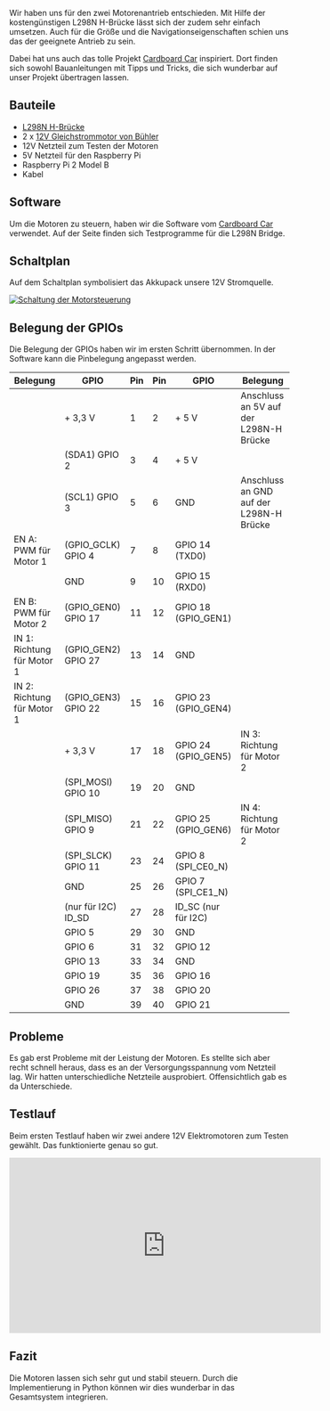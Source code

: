 Wir haben uns für den zwei Motorenantrieb entschieden. Mit Hilfe der kostengünstigen L298N H-Brücke lässt sich der zudem sehr einfach umsetzen. Auch für die Größe und die Navigationseigenschaften schien uns das der geeignete Antrieb zu sein.

Dabei hat uns auch das tolle Projekt [Cardboard Car](http://www.cardboard-car.com) inspiriert. Dort finden sich sowohl Bauanleitungen mit Tipps und Tricks, die sich wunderbar auf unser Projekt übertragen lassen.

## Bauteile

*   [L298N H-Brücke](http://www.amazon.de/dp/B015SQ57VC)
*   2 x [12V Gleichstrommotor von Bühler](https://www.respotec.de/motore-und-pumpen/motore-gleichstrom/motor-116037044.php)
*   12V Netzteil zum Testen der Motoren
*   5V Netzteil für den Raspberry Pi
*   Raspberry Pi 2 Model B
*   Kabel

## Software

Um die Motoren zu steuern, haben wir die Software vom [Cardboard Car](http://www.cardboard-car.com/software) verwendet. Auf der Seite finden sich Testprogramme für die L298N Bridge.

## Schaltplan

Auf dem Schaltplan symbolisiert das Akkupack unsere 12V Stromquelle.

[![Schaltung der Motorsteuerung](http://meinjens.de/wp-content/uploads/2016/04/Schaltung-Motorsteuerung_Steckplatine-300x247.png)](http://meinjens.de/wp-content/uploads/2016/04/Schaltung-Motorsteuerung_Steckplatine.png)

## Belegung der GPIOs

Die Belegung der GPIOs haben wir im ersten Schritt übernommen. In der Software kann die Pinbelegung angepasst werden.

|Belegung|GPIO|Pin|Pin|GPIO|Belegung|
|--- |--- |--- |--- |--- |--- |
||+ 3,3 V|1|2|+ 5 V|Anschluss an 5V auf der L298N-H Brücke|
||(SDA1) GPIO 2|3|4|+ 5 V||
||(SCL1) GPIO 3|5|6|GND|Anschluss an GND auf der L298N-H Brücke|
|EN A: PWM für Motor 1|(GPIO_GCLK) GPIO 4|7|8|GPIO 14 (TXD0)||
||GND|9|10|GPIO 15 (RXD0)||
|EN B: PWM für Motor 2|(GPIO_GEN0) GPIO 17|11|12|GPIO 18 (GPIO_GEN1)||
|IN 1: Richtung für Motor 1|(GPIO_GEN2) GPIO 27|13|14|GND||
|IN 2: Richtung für Motor 1|(GPIO_GEN3) GPIO 22|15|16|GPIO 23 (GPIO_GEN4)||
||+ 3,3 V|17|18|GPIO 24 (GPIO_GEN5)|IN 3: Richtung für Motor 2|
||(SPI_MOSI) GPIO 10|19|20|GND||
||(SPI_MISO) GPIO 9|21|22|GPIO 25 (GPIO_GEN6)|IN 4: Richtung für Motor 2|
||(SPI_SLCK) GPIO 11|23|24|GPIO 8 (SPI_CE0_N)||
||GND|25|26|GPIO 7 (SPI_CE1_N)||
||(nur für I2C) ID_SD|27|28|ID_SC (nur für I2C)||
||GPIO 5|29|30|GND||
||GPIO 6|31|32|GPIO 12||
||GPIO 13|33|34|GND||
||GPIO 19|35|36|GPIO 16||
||GPIO 26|37|38|GPIO 20||
||GND|39|40|GPIO 21||

## Probleme

Es gab erst Probleme mit der Leistung der Motoren. Es stellte sich aber recht schnell heraus, dass es an der Versorgungsspannung vom Netzteil lag. Wir hatten unterschiedliche Netzteile ausprobiert. Offensichtlich gab es da Unterschiede.

## Testlauf

Beim ersten Testlauf haben wir zwei andere 12V Elektromotoren zum Testen gewählt. Das funktionierte genau so gut.

<iframe width="560" height="315" src="https://www.youtube.com/embed/qDS_RjNYh58" frameborder="0" allow="accelerometer; autoplay; encrypted-media; gyroscope; picture-in-picture" allowfullscreen></iframe>

## Fazit

Die Motoren lassen sich sehr gut und stabil steuern. Durch die Implementierung in Python können wir dies wunderbar in das Gesamtsystem integrieren.